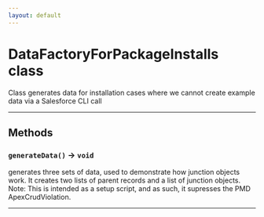 ```yaml
---
layout: default
---
```

# DataFactoryForPackageInstalls class

Class generates data for installation cases where we cannot create example data via a Salesforce CLI call

---
## Methods
### `generateData()` → `void`

generates three sets of data, used to demonstrate how junction objects work. It creates two lists of parent records and a list of junction objects. Note: This is intended as a setup script, and as such, it supresses the PMD ApexCrudViolation.

---
